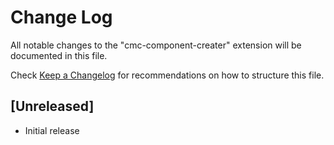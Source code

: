 # Change Log

All notable changes to the "cmc-component-creater" extension will be documented in this file.

Check [Keep a Changelog](http://keepachangelog.com/) for recommendations on how to structure this file.

## [Unreleased]

- Initial release